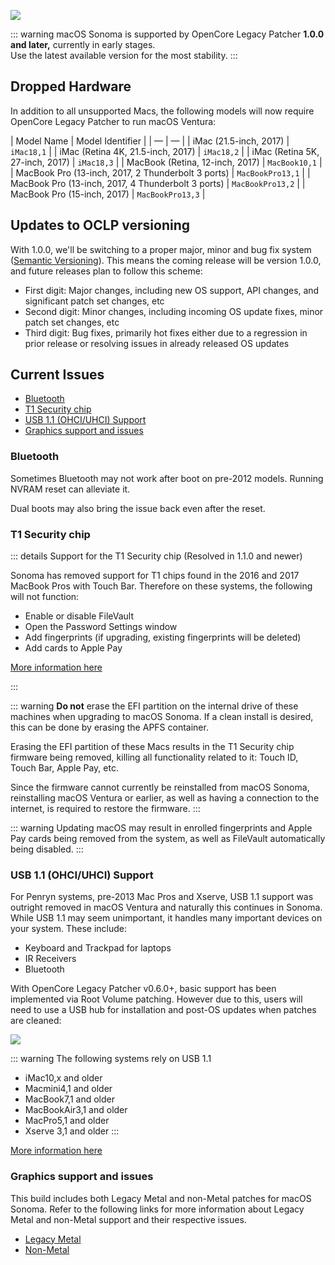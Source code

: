 ![](../images/sonoma.png)


::: warning
macOS Sonoma is supported by OpenCore Legacy Patcher **1.0.0 and later,** currently in early stages.  
Use the latest available version for the most stability.
:::

## Dropped Hardware

In addition to all unsupported Macs, the following models will now require OpenCore Legacy Patcher to run macOS Ventura:

| Model Name | Model Identifier |
| — | — |
| iMac (21.5-inch, 2017) | `iMac18,1` | 
| iMac (Retina 4K, 21.5-inch, 2017) | `iMac18,2` | 
| iMac (Retina 5K, 27-inch, 2017) | `iMac18,3` |
| MacBook (Retina, 12-inch, 2017) | `MacBook10,1` | 
| MacBook Pro (13-inch, 2017, 2 Thunderbolt 3 ports) | `MacBookPro13,1` | 
| MacBook Pro (13-inch, 2017, 4 Thunderbolt 3 ports) | `MacBookPro13,2` | 
| MacBook Pro (15-inch, 2017) | `MacBookPro13,3` | 

## Updates to OCLP versioning

With 1.0.0, we'll be switching to a proper major, minor and bug fix system ([Semantic Versioning](https://semver.org/)). This means the coming release will be version 1.0.0, and future releases plan to follow this scheme:

- First digit: Major changes, including new OS support, API changes, and significant patch set changes, etc
- Second digit: Minor changes, including incoming OS update fixes, minor patch set changes, etc
- Third digit: Bug fixes, primarily hot fixes either due to a regression in prior release or resolving issues in already released OS updates

## Current Issues

* [Bluetooth](#bluetooth)
* [T1 Security chip](#t1-security-chip)
* [USB 1.1 (OHCI/UHCI) Support](#usb-11-ohciuhci-support)
* [Graphics support and issues](#graphics-support-and-issues)


### Bluetooth

Sometimes Bluetooth may not work after boot on pre-2012 models. Running NVRAM reset can alleviate it.

Dual boots may also bring the issue back even after the reset.

### T1 Security chip

::: details Support for the T1 Security chip (Resolved in 1.1.0 and newer)

Sonoma has removed support for T1 chips found in the 2016 and 2017 MacBook Pros with Touch Bar. Therefore on these systems, the following will not function:

* Enable or disable FileVault
* Open the Password Settings window
* Add fingerprints (if upgrading, existing fingerprints will be deleted)
* Add cards to Apple Pay

[More information here](https://github.com/dortania/OpenCore-Legacy-Patcher/issues/1103)

:::

::: warning
**Do not** erase the EFI partition on the internal drive of these machines when upgrading to macOS Sonoma. If a clean install is desired, this can be done by erasing the APFS container.

Erasing the EFI partition of these Macs results in the T1 Security chip firmware being removed, killing all functionality related to it: Touch ID, Touch Bar, Apple Pay, etc.

Since the firmware cannot currently be reinstalled from macOS Sonoma, reinstalling macOS Ventura or earlier, as well as having a connection to the internet, is required to restore the firmware.
:::

::: warning
Updating macOS may result in enrolled fingerprints and Apple Pay cards being removed from the system, as well as FileVault automatically being disabled.
:::

### USB 1.1 (OHCI/UHCI) Support

For Penryn systems, pre-2013 Mac Pros and Xserve, USB 1.1 support was outright removed in macOS Ventura and naturally this continues in Sonoma.
While USB 1.1 may seem unimportant, it handles many important devices on your system. These include:

* Keyboard and Trackpad for laptops
* IR Receivers
* Bluetooth

With OpenCore Legacy Patcher v0.6.0+, basic support has been implemented via Root Volume patching. However due to this, users will need to use a USB hub for installation and post-OS updates when patches are cleaned:

![](../images/usb11-chart.png)

::: warning The following systems rely on USB 1.1

* iMac10,x and older
* Macmini4,1 and older
* MacBook7,1 and older
* MacBookAir3,1 and older
* MacPro5,1 and older
* Xserve 3,1 and older
:::

[More information here](https://github.com/dortania/OpenCore-Legacy-Patcher/issues/1021)

### Graphics support and issues
This build includes both Legacy Metal and non-Metal patches for macOS Sonoma. Refer to the following links for more information about Legacy Metal and non-Metal support and their respective issues.

* [Legacy Metal](https://github.com/dortania/OpenCore-Legacy-Patcher/issues/1008)
* [Non-Metal](https://github.com/dortania/OpenCore-Legacy-Patcher/issues/108)

